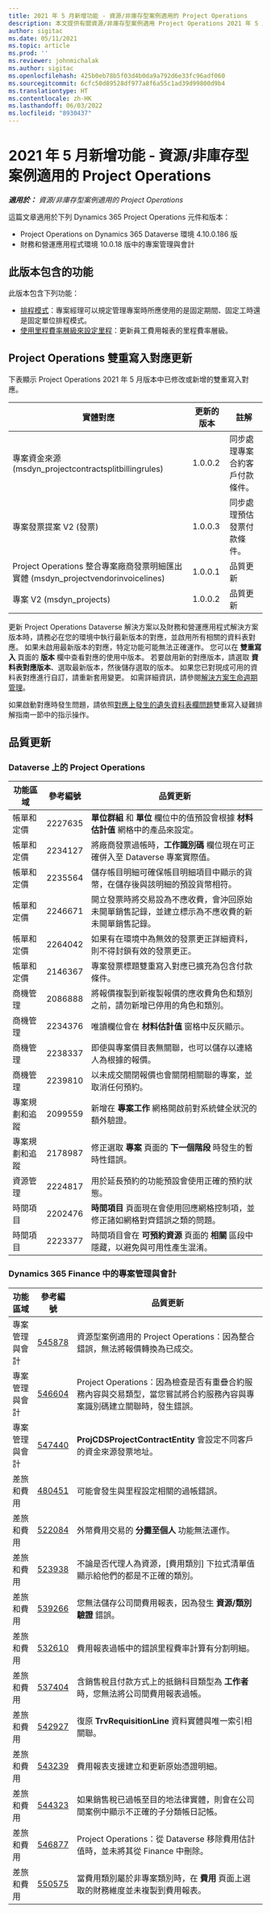 ```yaml
---
title: 2021 年 5 月新增功能 - 資源/非庫存型案例適用的 Project Operations
description: 本文提供有關資源/非庫存型案例適用 Project Operations 2021 年 5 月發行版本中所提供之品質更新的資訊。
author: sigitac
ms.date: 05/11/2021
ms.topic: article
ms.prod: ''
ms.reviewer: johnmichalak
ms.author: sigitac
ms.openlocfilehash: 425b0eb78b5f03d4b0da9a792d6e33fc96adf060
ms.sourcegitcommit: 6cfc50d89528df977a8f6a55c1ad39d99800d9b4
ms.translationtype: HT
ms.contentlocale: zh-HK
ms.lasthandoff: 06/03/2022
ms.locfileid: "8930437"
---
```

# <a name="whats-new-may-2021---project-operations-for-resourcenon-stocked-based-scenarios"></a>2021 年 5 月新增功能 - 資源/非庫存型案例適用的 Project Operations

_**適用於：** 資源/非庫存型案例適用的 Project Operations_

這篇文章適用於下列 Dynamics 365 Project Operations 元件和版本：

- Project Operations on Dynamics 365 Dataverse 環境 4.10.0.186 版
- 財務和營運應用程式環境 10.0.18 版中的專案管理與會計

## <a name="features-included-in-this-release"></a>此版本包含的功能

此版本包含下列功能：

- [排程模式](../project-management/scheduling-modes.md)：專案經理可以規定管理專案時所應使用的是固定期間、固定工時還是固定單位排程模式。
- [使用里程費率層級來設定里程](../expense/set-up-mileage.md)：更新員工費用報表的里程費率層級。

## <a name="project-operations-dual-write-maps-updates"></a>Project Operations 雙重寫入對應更新

下表顯示 Project Operations 2021 年 5 月版本中已修改或新增的雙重寫入對應。

| 實體對應 | 更新的版本 | 註解 |
| --- | --- | --- |
| 專案資金來源 (msdyn\_projectcontractsplitbillingrules) | 1.0.0.2 | 同步處理專案合約客戶付款條件。 |
| 專案發票提案 V2 (發票) | 1.0.0.3 | 同步處理預估發票付款條件。 |
| Project Operations 整合專案廠商發票明細匯出實體 (msdyn\_projectvendorinvoicelines) | 1.0.0.1 | 品質更新 |
| 專案 V2 (msdyn\_projects) | 1.0.0.2 | 品質更新 |

更新 Project Operations Dataverse 解決方案以及財務和營運應用程式解決方案版本時，請務必在您的環境中執行最新版本的對應，並啟用所有相關的資料表對應。 如果未啟用最新版本的對應，特定功能可能無法正確運作。 您可以在 **雙重寫入** 頁面的 **版本** 欄中查看對應的使用中版本。 若要啟用新的對應版本，請選取 **資料表對應版本**、選取最新版本，然後儲存選取的版本。 如果您已對現成可用的資料表對應進行自訂，請重新套用變更。 如需詳細資訊，請參閱[解決方案生命週期管理](/dynamics365/fin-ops-core/dev-itpro/data-entities/dual-write/app-lifecycle-management)。

如果啟動對應時發生問題，請依照[對應上發生的遺失資料表欄問題](/dynamics365/fin-ops-core/dev-itpro/data-entities/dual-write/dual-write-troubleshooting-finops-upgrades#missing-table-columns-issue-on-maps)雙重寫入疑難排解指南一節中的指示操作。

## <a name="quality-updates"></a>品質更新

### <a name="project-operations-on-dataverse"></a>Dataverse 上的 Project Operations

| **功能區域** | **參考編號** | **品質更新** |
| --- | --- | --- |
| 帳單和定價 | 2227635 | **單位群組** 和 **單位** 欄位中的值預設會根據 **材料估計值** 網格中的產品來設定。 |
| 帳單和定價 | 2234127 | 將廠商發票過帳時，**工作識別碼** 欄位現在可正確併入至 Dataverse 專案實際值。 |
| 帳單和定價 | 2235564 | 儲存帳目明細可確保帳目明細項目中顯示的貨幣，在儲存後與該明細的預設貨幣相符。 |
| 帳單和定價 | 2246671 | 開立發票時將交易設為不應收費，會沖回原始未開單銷售記錄，並建立標示為不應收費的新未開單銷售記錄。 |
| 帳單和定價 | 2264042 | 如果有在環境中為無效的發票更正詳細資料，則不得封鎖有效的發票更正。 |
| 帳單和定價 | 2146367 | 專案發票標題雙重寫入對應已擴充為包含付款條件。 |
|   商機管理 | 2086888 | 將報價複製到新複製報價的應收費角色和類別之前，請勿新增已停用的角色和類別。 |
|   商機管理 | 2234376 | 唯讀欄位會在 **材料估計值** 窗格中反灰顯示。 |
|   商機管理 | 2238337 | 即使與專案價目表無關聯，也可以儲存以連絡人為根據的報價。 |
|   商機管理 | 2239810 | 以未成交關閉報價也會關閉相關聯的專案，並取消任何預約。 |
| 專案規劃和追蹤 | 2099559 | 新增在 **專案工作** 網格開啟前對系統健全狀況的額外驗證。 |
| 專案規劃和追蹤 | 2178987 | 修正選取 **專案** 頁面的 **下一個階段** 時發生的暫時性錯誤。 |
| 資源管理 | 2224817 | 用於延長預約的功能預設會使用正確的預約狀態。 |
| 時間項目 | 2202476 | **時間項目** 頁面現在會使用回應網格控制項，並修正諸如網格對齊錯誤之類的問題。 |
| 時間項目 | 2223377 | 時間項目會在 **可預約資源** 頁面的 **相關** 區段中隱藏，以避免與可用性產生混淆。 |

### <a name="project-management-and-accounting-in-dynamics-365-finance"></a>Dynamics 365 Finance 中的專案管理與會計

| 功能區域 | 參考編號 | 品質更新 |
| --- | --- | --- |
| 專案管理與會計 | [545878](https://fix.lcs.dynamics.com/Issue/Details/?bugId=545878) | 資源型案例適用的 Project Operations：因為整合錯誤，無法將報價轉換為已成交。 |
| 專案管理與會計 | [546604](https://fix.lcs.dynamics.com/Issue/Details/?bugId=546604) | Project Operations：因為檢查是否有重疊合約服務內容與交易類型，當您嘗試將合約服務內容與專案識別碼建立關聯時，發生錯誤。 |
| 專案管理與會計 | [547440](https://fix.lcs.dynamics.com/Issue/Details/?bugId=547440) | **ProjCDSProjectContractEntity** 會設定不同客戶的資金來源發票地址。 |
| 差旅和費用 | [480451](https://fix.lcs.dynamics.com/Issue/Details/?bugId=480451) | 可能會發生與里程設定相關的過帳錯誤。 |
| 差旅和費用 | [522084](https://fix.lcs.dynamics.com/Issue/Details/?bugId=522084) | 外幣費用交易的 **分攤至個人** 功能無法運作。 |
| 差旅和費用 | [523938](https://fix.lcs.dynamics.com/Issue/Details/?bugId=523938) | 不論是否代理人為資源，[費用類別] 下拉式清單值顯示給他們的都是不正確的類別。 |
| 差旅和費用 | [539266](https://fix.lcs.dynamics.com/Issue/Details/?bugId=539266) | 您無法儲存公司間費用報表，因為發生 **資源/類別驗證** 錯誤。 |
| 差旅和費用 | [532610](https://fix.lcs.dynamics.com/Issue/Details/?bugId=532610) | 費用報表過帳中的錯誤里程費率計算有分割明細。 |
| 差旅和費用 | [537404](https://fix.lcs.dynamics.com/Issue/Details/?bugId=537404) | 含銷售稅且付款方式上的抵銷科目類型為 **工作者** 時，您無法將公司間費用報表過帳。 |
| 差旅和費用 | [542927](https://fix.lcs.dynamics.com/Issue/Details/?bugId=542927) | 復原 **TrvRequisitionLine** 資料實體與唯一索引相關聯。 |
| 差旅和費用 | [543239](https://fix.lcs.dynamics.com/Issue/Details/?bugId=543239) | 費用報表支援建立和更新原始憑證明細。 |
| 差旅和費用 | [544323](https://fix.lcs.dynamics.com/Issue/Details/?bugId=544323) | 如果銷售稅已過帳至目的地法律實體，則會在公司間案例中顯示不正確的子分類帳日記帳。 |
| 差旅和費用 | [546877](https://fix.lcs.dynamics.com/Issue/Details/?bugId=546877) | Project Operations：從 Dataverse 移除費用估計值時，並未將其從 Finance 中刪除。 |
| 差旅和費用 | [550575](https://fix.lcs.dynamics.com/Issue/Details/?bugId=550575) | 當費用類別屬於非專案類別時，在 **費用** 頁面上選取的財務維度並未複製到費用報表。 |
